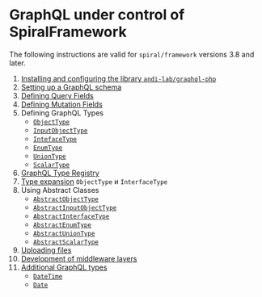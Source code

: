 # GraphQL under control of SpiralFramework

The following instructions are valid for `spiral/framework` versions 3.8 and later.

1. [Installing and configuring the library `andi-lab/graphql-php`](install.md)
2. [Setting up a GraphQL schema](configure.md)
3. [Defining Query Fields](query-filed.md)
4. [Defining Mutation Fields](mutation-field.md)
5. Defining GraphQL Types
    - [`ObjectType`](object-type.md)
    - [`InputObjectType`](input-object-type.md)
    - [`IntefaceType`](interface-type.md)
    - [`EnumType`](enum-type.md)
    - [`UnionType`](union-type.md)
    - [`ScalarType`](scalar-type.md)
6. [GraphQL Type Registry](type-registry.md)
7. [Type expansion](additional-field.md) `ObjectType` и `InterfaceType`
8. Using Abstract Classes
    - [`AbstractObjectType`](abstract-object-type.md)
    - [`AbstractInputObjectType`](abstract-input-object-type.md)
    - [`AbstractInterfaceType`](abstract-interface-type.md)
    - [`AbstractEnumType`](abstract-enum-type.md)
    - [`AbstractUnionType`](abstract-union-type.md)
    - [`AbstractScalarType`](abstract-scalar-type.md)
9. [Uploading files](upload-file.md)
10. [Development of middleware layers](middleware.md)
11. [Additional GraphQL types](additional-types.md)
    - [`DateTime`](additional-types.md#date)
    - [`Date`](additional-types.md$date-time)
